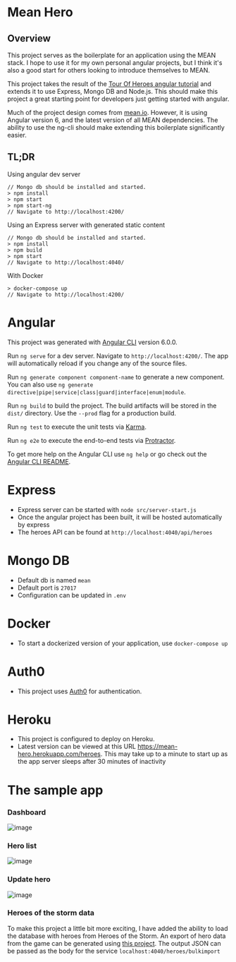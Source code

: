 # Mean Hero

## Overview
This project serves as the boilerplate for an application using the MEAN stack. I hope to use it for my own personal angular projects, but I think it's also a good start for others looking to introduce themselves to MEAN.

This project takes the result of the [Tour Of Heroes angular tutorial](https://angular.io/tutorial) and extends it to use Express, Mongo DB and Node.js. This should make this project a great starting point for developers just getting started with angular.

Much of the project design comes from [mean.io](https://github.com/linnovate/mean). However, it is using Angular version 6, and the latest version of all MEAN dependencies. The ability to use the ng-cli should make extending this boilerplate significantly easier.

## TL;DR
Using angular dev server
```
// Mongo db should be installed and started. 
> npm install
> npm start
> npm start-ng
// Navigate to http://localhost:4200/
```
Using an Express server with generated static content
```
// Mongo db should be installed and started. 
> npm install
> npm build
> npm start
// Navigate to http://localhost:4040/
```

With Docker
```
> docker-compose up
// Navigate to http://localhost:4200/
```


# Angular

This project was generated with [Angular CLI](https://github.com/angular/angular-cli) version 6.0.0.

Run `ng serve` for a dev server. Navigate to `http://localhost:4200/`. The app will automatically reload if you change any of the source files.

Run `ng generate component component-name` to generate a new component. You can also use `ng generate directive|pipe|service|class|guard|interface|enum|module`.

Run `ng build` to build the project. The build artifacts will be stored in the `dist/` directory. Use the `--prod` flag for a production build.

Run `ng test` to execute the unit tests via [Karma](https://karma-runner.github.io).

Run `ng e2e` to execute the end-to-end tests via [Protractor](http://www.protractortest.org/).

To get more help on the Angular CLI use `ng help` or go check out the [Angular CLI README](https://github.com/angular/angular-cli/blob/master/README.md).

# Express
- Express server can be started with `node src/server-start.js`
- Once the angular project has been built, it will be hosted automatically by express
- The heroes API can be found at `http://localhost:4040/api/heroes`
# Mongo DB
- Default db is named `mean`
- Default port is `27017`
- Configuration can be updated in `.env`
# Docker
- To start a dockerized version of your application, use `docker-compose up`
# Auth0
- This project uses [Auth0](https://auth0.com/) for authentication.
# Heroku 
- This project is configured to deploy on Heroku.
- Latest version can be viewed at this URL https://mean-hero.herokuapp.com/heroes. This may take up to a minute to start up as the app server sleeps after 30 minutes of inactivity
# The sample app
### Dashboard
![image](https://user-images.githubusercontent.com/83574/46040447-510ed780-c0de-11e8-98f7-5684a33130d5.png)
### Hero list
![image](https://user-images.githubusercontent.com/83574/46040451-5409c800-c0de-11e8-84e5-223bd580733e.png)
### Update hero
![image](https://user-images.githubusercontent.com/83574/46040459-5704b880-c0de-11e8-8922-01206637a7ae.png)
### Heroes of the storm data
To make this project a little bit more exciting, I have added the ability to load the database with heroes from Heroes of the Storm. An export of hero data from the game can be generated using [this project](https://github.com/koliva8245/HeroesDataParser). The output JSON can be passed as the body for the service ```localhost:4040/heroes/bulkimport```
